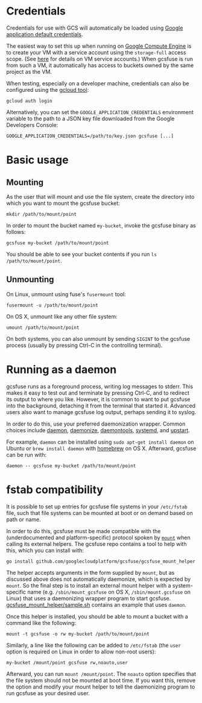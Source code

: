 # Credentials

Credentials for use with GCS will automatically be loaded using [Google
application default credentials][app-default-credentials].

The easiest way to set this up when running on [Google Compute Engine][gce] is
to create your VM with a service account using the `storage-full` access scope.
(See [here][gce-service-accounts] for details on VM service accounts.) When
gcsfuse is run from such a VM, it automatically has access to buckets owned by
the same project as the VM.

When testing, especially on a developer machine, credentials can also be
configured using the [gcloud tool][]:

    gcloud auth login

Alternatively, you can set the `GOOGLE_APPLICATION_CREDENTIALS` environment
variable to the path to a JSON key file downloaded from the Google Developers
Console:

    GOOGLE_APPLICATION_CREDENTIALS=/path/to/key.json gcsfuse [...]

[gce]: https://cloud.google.com/compute/
[gce-service-accounts]: https://cloud.google.com/compute/docs/authentication
[gcloud tool]: https://cloud.google.com/sdk/gcloud/
[app-default-credentials]: https://developers.google.com/identity/protocols/application-default-credentials#howtheywork


# Basic usage

## Mounting

As the user that will mount and use the file system, create the directory into
which you want to mount the gcsfuse bucket:

    mkdir /path/to/mount/point

In order to mount the bucket named `my-bucket`, invoke the gcsfuse binary
as follows:

    gcsfuse my-bucket /path/to/mount/point

You should be able to see your bucket contents if you run `ls
/path/to/mount/point`.

## Unmounting

On Linux, unmount using fuse's `fusermount` tool:

    fusermount -u /path/to/mount/point

On OS X, unmount like any other file system:

    umount /path/to/mount/point

On both systems, you can also unmount by sending `SIGINT` to the gcsfuse
process (usually by pressing Ctrl-C in the controlling terminal).


# Running as a daemon

gcsfuse runs as a foreground process, writing log messages to stderr. This
makes it easy to test out and terminate by pressing Ctrl-C, and to redirect its
output to where you like. However, it is common to want to put gcsfuse into the
background, detaching it from the terminal that started it. Advanced users also
want to manage gcsfuse log output, perhaps sending it to syslog.

In order to do this, use your preferred daemonization wrapper. Common choices
include [daemon][], [daemonize][], [daemontools][], [systemd][], and
[upstart][].

[daemon]: http://libslack.org/daemon/
[daemonize]: http://software.clapper.org/daemonize/
[daemontools]: http://cr.yp.to/daemontools.html
[systemd]: http://www.freedesktop.org/wiki/Software/systemd/
[upstart]: http://upstart.ubuntu.com/

For example, `daemon` can be installed using `sudo apt-get install daemon` on
Ubuntu or `brew install daemon` with [homebrew][] on OS X. Afterward, gcsfuse
can be run with:

    daemon -- gcsfuse my-bucket /path/to/mount/point

[homebrew]: http://brew.sh/


# fstab compatibility

It is possible to set up entries for gcsfuse file systems in your `/etc/fstab`
file, such that file systems can be mounted at boot or on demand based on path
or name.

In order to do this, gcsfuse must be made compatible with the (underdocumented
and platform-specific) protocol spoken by [`mount`][mount] when calling its
external helpers. The gcsfuse repo contains a tool to help with this, which you
can install with:

    go install github.com/googlecloudplatform/gcsfuse/gcsfuse_mount_helper

[mount]: http://linux.die.net/man/8/mount

The helper accepts arguments in the form supplied by `mount`, but as discussed
above does not automatically daemonize, which is expected by `mount`. So the
final step is to install an external mount helper with a system-specific name
(e.g. `/sbin/mount_gcsfuse` on OS X, `/sbin/mount.gcsfuse` on Linux) that uses
a daemonizing wrapper program to start gcsfuse.
[gcsfuse_mount_helper/sample.sh][] contains an example that uses `daemon`.

[gcsfuse_mount_helper/sample.sh]: /gcsfuse_mount_helper/sample.sh

Once this helper is installed, you should be able to mount a bucket with a
command like the following:

    mount -t gcsfuse -o rw my-bucket /path/to/mount/point

Similarly, a line like the following can be added to `/etc/fstab` (the `user`
option is required on Linux in order to allow non-root users):

    my-bucket /mount/point gcsfuse rw,noauto,user

Afterward, you can run `mount /mount/point`. The `noauto` option specifies that
the file system should not be mounted at boot time. If you want this, remove
the option and modify your mount helper to tell the daemonizing program to run
gcsfuse as your desired user.
